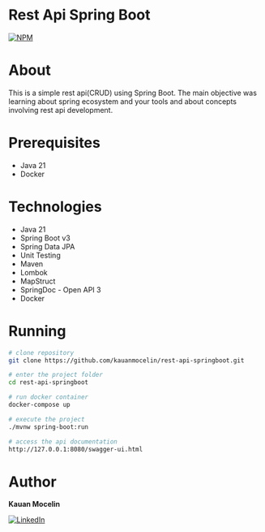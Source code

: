 # Rest Api Spring Boot

[![NPM](https://img.shields.io/npm/l/react)](https://github.com/kauanmocelin/rest-api-springboot/blob/main/LICENSE)

# About

This is a simple rest api(CRUD) using Spring Boot. The main objective was learning about spring ecosystem and your tools
and about concepts involving rest api development.

# Prerequisites

- Java 21
- Docker

# Technologies

- Java 21
- Spring Boot v3
- Spring Data JPA
- Unit Testing
- Maven
- Lombok
- MapStruct
- SpringDoc - Open API 3
- Docker

# Running

```bash
# clone repository
git clone https://github.com/kauanmocelin/rest-api-springboot.git

# enter the project folder
cd rest-api-springboot

# run docker container
docker-compose up

# execute the project
./mvnw spring-boot:run

# access the api documentation
http://127.0.0.1:8080/swagger-ui.html 
```

# Author

**Kauan Mocelin**

[![LinkedIn](https://img.shields.io/badge/LinkedIn-0077B5?style=for-the-badge&logo=linkedin&logoColor=white)](https://www.linkedin.com/in/kauanmocelin/)
